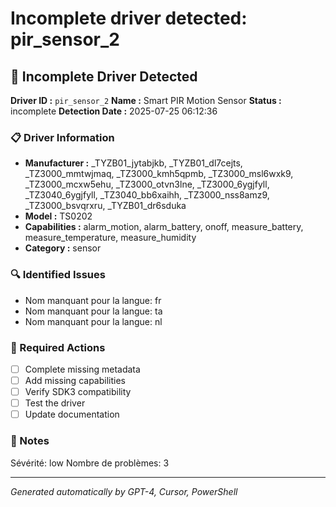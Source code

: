 # Incomplete driver detected: pir_sensor_2

## 🚨 Incomplete Driver Detected

**Driver ID :** `pir_sensor_2`
**Name :** Smart PIR Motion Sensor
**Status :** incomplete
**Detection Date :** 2025-07-25 06:12:36

### 📋 Driver Information
- **Manufacturer :** _TYZB01_jytabjkb, _TYZB01_dl7cejts, _TZ3000_mmtwjmaq, _TZ3000_kmh5qpmb, _TZ3000_msl6wxk9, _TZ3000_mcxw5ehu, _TZ3000_otvn3lne, _TZ3000_6ygjfyll, _TZ3040_6ygjfyll, _TZ3040_bb6xaihh, _TZ3000_nss8amz9, _TZ3000_bsvqrxru, _TYZB01_dr6sduka
- **Model :** TS0202
- **Capabilities :** alarm_motion, alarm_battery, onoff, measure_battery, measure_temperature, measure_humidity
- **Category :** sensor

### 🔍 Identified Issues
- Nom manquant pour la langue: fr
- Nom manquant pour la langue: ta
- Nom manquant pour la langue: nl

### 🎯 Required Actions
- [ ] Complete missing metadata
- [ ] Add missing capabilities
- [ ] Verify SDK3 compatibility
- [ ] Test the driver
- [ ] Update documentation

### 📝 Notes
Sévérité: low
Nombre de problèmes: 3

---
*Generated automatically by GPT-4, Cursor, PowerShell*

